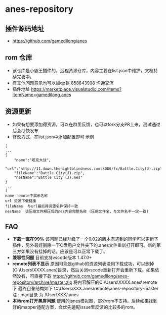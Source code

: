 # anes-repository
## 插件源码地址  
* https://github.com/gamedilong/anes
## rom 仓库

* 该仓库是小霸王插件的，远程资源仓库，内容主要在list.json中维护，文档持续完善中。
* 有其他问题意见也可以加qq群 858843908 沟通交流
* 插件地址 https://marketplace.visualstudio.com/items?itemName=gamedilong.anes

## 资源更新 
* 如果有想要添加得资源，可以在群里反馈，也可以fork分支PR上来，测试通过后会尽快发布
* 修改方式，在list.json中添加配置即可
示例
```
[
...
{
    "name":"坦克大战",
    "url":"http://11.down.thenightblindness.com:8000/fc/Battle.City(J).zip",
    "fileName":"Battle.City(J).zip",
    "nesName":"Battle City (J).nes"
}
...
]
name remote中展示名称
url 资源下载链接
fileName  与url最后得资源名称保持一致
nesName  该压缩文件解压后的nes内容完整名称 (压缩文件名，与文件名不一定一致)
```

## FAQ
* **下载一直在99%**   该问题已经升级了一个0.02的版本有遇到的同学可以更新下插件，另外最好删除一下C盘用户文件夹下的.anes文件重新打开即可。新的第三方如果没有挂掉的话，应该是可以正常下载了。
* **兼容性问题** 目前支持vscode版本 1.47.0+
* **remote列表不显示** 原因可能是github的资源列表没用下载成功，可以删掉(C:\Users\XXXX\.anes)目录，然后关闭vscode重新打开会重新下载。如果依然没有，可直接下载  https://github.com/gamedilong/anes-repository/archive/master.zip  将内容解压的C:\Users\XXXX\.anes\remote下
 最终目录结构如下 C:\Users\XXX\.anes\remote\anes-repository-master  
 注 : mac目录 为 /User/XXX/.anes
* **本地rom打开黑屏问题** 使用的jsnes模拟器，部分rom不支持。后续如果找到好的mapper适配方案，会优先适配issue里反馈的比较多的rom。 
